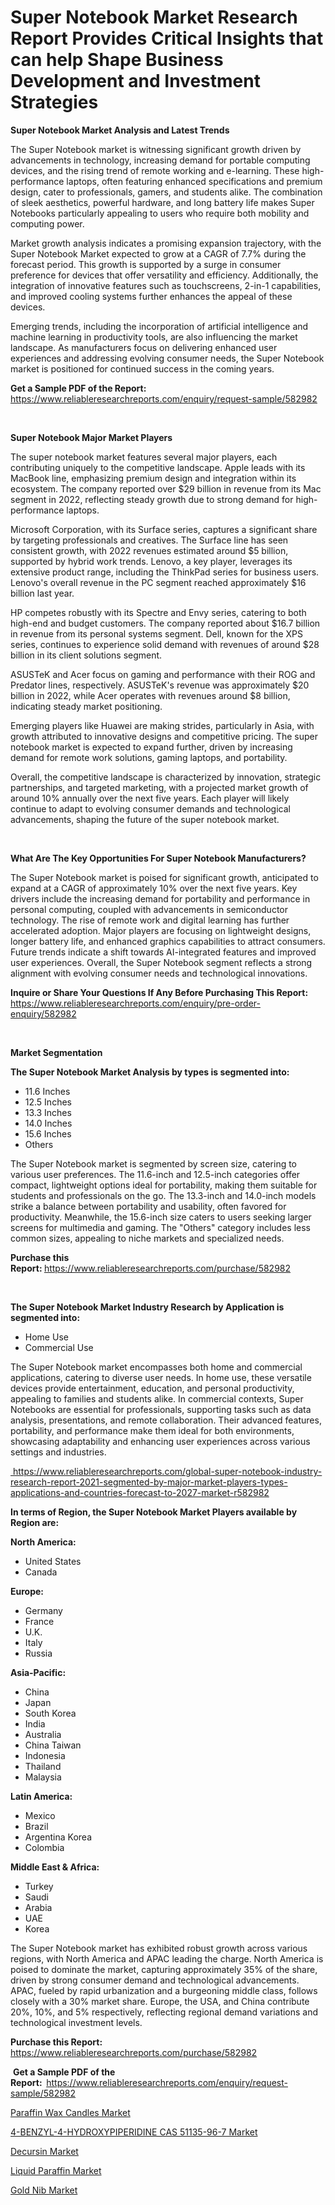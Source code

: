 <p><h1>Super Notebook Market Research Report Provides Critical Insights that can help Shape Business Development and Investment Strategies</h1></p><p><strong>Super Notebook Market Analysis and Latest Trends</strong></p>
<p><p>The Super Notebook market is witnessing significant growth driven by advancements in technology, increasing demand for portable computing devices, and the rising trend of remote working and e-learning. These high-performance laptops, often featuring enhanced specifications and premium design, cater to professionals, gamers, and students alike. The combination of sleek aesthetics, powerful hardware, and long battery life makes Super Notebooks particularly appealing to users who require both mobility and computing power.</p><p>Market growth analysis indicates a promising expansion trajectory, with the Super Notebook Market expected to grow at a CAGR of 7.7% during the forecast period. This growth is supported by a surge in consumer preference for devices that offer versatility and efficiency. Additionally, the integration of innovative features such as touchscreens, 2-in-1 capabilities, and improved cooling systems further enhances the appeal of these devices. </p><p>Emerging trends, including the incorporation of artificial intelligence and machine learning in productivity tools, are also influencing the market landscape. As manufacturers focus on delivering enhanced user experiences and addressing evolving consumer needs, the Super Notebook market is positioned for continued success in the coming years.</p></p>
<p><strong>Get a Sample PDF of the Report:&nbsp;</strong> <a href="https://www.reliableresearchreports.com/enquiry/request-sample/582982?utm_campaign=13&utm_medium=2&utm_source=Github&utm_content=ia&utm_term=16122024&utm_id=super-notebook">https://www.reliableresearchreports.com/enquiry/request-sample/582982</a></p>
<p>&nbsp;</p>
<p><strong>Super Notebook Major Market Players</strong></p>
<p><p>The super notebook market features several major players, each contributing uniquely to the competitive landscape. Apple leads with its MacBook line, emphasizing premium design and integration within its ecosystem. The company reported over $29 billion in revenue from its Mac segment in 2022, reflecting steady growth due to strong demand for high-performance laptops.</p><p>Microsoft Corporation, with its Surface series, captures a significant share by targeting professionals and creatives. The Surface line has seen consistent growth, with 2022 revenues estimated around $5 billion, supported by hybrid work trends. Lenovo, a key player, leverages its extensive product range, including the ThinkPad series for business users. Lenovo's overall revenue in the PC segment reached approximately $16 billion last year.</p><p>HP competes robustly with its Spectre and Envy series, catering to both high-end and budget customers. The company reported about $16.7 billion in revenue from its personal systems segment. Dell, known for the XPS series, continues to experience solid demand with revenues of around $28 billion in its client solutions segment.</p><p>ASUSTeK and Acer focus on gaming and performance with their ROG and Predator lines, respectively. ASUSTeK's revenue was approximately $20 billion in 2022, while Acer operates with revenues around $8 billion, indicating steady market positioning.</p><p>Emerging players like Huawei are making strides, particularly in Asia, with growth attributed to innovative designs and competitive pricing. The super notebook market is expected to expand further, driven by increasing demand for remote work solutions, gaming laptops, and portability.</p><p>Overall, the competitive landscape is characterized by innovation, strategic partnerships, and targeted marketing, with a projected market growth of around 10% annually over the next five years. Each player will likely continue to adapt to evolving consumer demands and technological advancements, shaping the future of the super notebook market.</p></p>
<p>&nbsp;</p>
<p><strong>What Are The Key Opportunities For Super Notebook Manufacturers?</strong></p>
<p><p>The Super Notebook market is poised for significant growth, anticipated to expand at a CAGR of approximately 10% over the next five years. Key drivers include the increasing demand for portability and performance in personal computing, coupled with advancements in semiconductor technology. The rise of remote work and digital learning has further accelerated adoption. Major players are focusing on lightweight designs, longer battery life, and enhanced graphics capabilities to attract consumers. Future trends indicate a shift towards AI-integrated features and improved user experiences. Overall, the Super Notebook segment reflects a strong alignment with evolving consumer needs and technological innovations.</p></p>
<p><strong>Inquire or Share Your Questions If Any Before Purchasing This Report:</strong> <a href="https://www.reliableresearchreports.com/enquiry/pre-order-enquiry/582982?utm_campaign=13&utm_medium=2&utm_source=Github&utm_content=ia&utm_term=16122024&utm_id=super-notebook">https://www.reliableresearchreports.com/enquiry/pre-order-enquiry/582982</a></p>
<p>&nbsp;</p>
<p><strong>Market Segmentation</strong></p>
<p><strong>The Super Notebook Market Analysis by types is segmented into:</strong></p>
<p><ul><li>11.6 Inches</li><li>12.5 Inches</li><li>13.3 Inches</li><li>14.0 Inches</li><li>15.6 Inches</li><li>Others</li></ul></p>
<p><p>The Super Notebook market is segmented by screen size, catering to various user preferences. The 11.6-inch and 12.5-inch categories offer compact, lightweight options ideal for portability, making them suitable for students and professionals on the go. The 13.3-inch and 14.0-inch models strike a balance between portability and usability, often favored for productivity. Meanwhile, the 15.6-inch size caters to users seeking larger screens for multimedia and gaming. The "Others" category includes less common sizes, appealing to niche markets and specialized needs.</p></p>
<p><strong>Purchase this Report:&nbsp;</strong><a href="https://www.reliableresearchreports.com/purchase/582982?utm_campaign=13&utm_medium=2&utm_source=Github&utm_content=ia&utm_term=16122024&utm_id=super-notebook">https://www.reliableresearchreports.com/purchase/582982</a></p>
<p>&nbsp;</p>
<p><strong>The Super Notebook Market Industry Research by Application is segmented into:</strong></p>
<p><ul><li>Home Use</li><li>Commercial Use</li></ul></p>
<p><p>The Super Notebook market encompasses both home and commercial applications, catering to diverse user needs. In home use, these versatile devices provide entertainment, education, and personal productivity, appealing to families and students alike. In commercial contexts, Super Notebooks are essential for professionals, supporting tasks such as data analysis, presentations, and remote collaboration. Their advanced features, portability, and performance make them ideal for both environments, showcasing adaptability and enhancing user experiences across various settings and industries.</p></p>
<p><a href="https://www.reliableresearchreports.com/global-super-notebook-industry-research-report-2021-segmented-by-major-market-players-types-applications-and-countries-forecast-to-2027-market-r582982?utm_campaign=13&utm_medium=2&utm_source=Github&utm_content=ia&utm_term=16122024&utm_id=super-notebook">&nbsp;https://www.reliableresearchreports.com/global-super-notebook-industry-research-report-2021-segmented-by-major-market-players-types-applications-and-countries-forecast-to-2027-market-r582982</a></p>
<p><strong>In terms of Region, the Super Notebook Market Players available by Region are:</strong></p>
<p>
    <p> <strong> North America: </strong>
        <ul>
            <li>United States</li>
            <li>Canada</li>
        </ul>
        </p> 
    <p> <strong> Europe: </strong>
        <ul>
            <li>Germany</li>
            <li>France</li>
            <li>U.K.</li>
            <li>Italy</li>
            <li>Russia</li>
        </ul>
        </p> 
    <p> <strong> Asia-Pacific: </strong>
        <ul>
            <li>China</li>
            <li>Japan</li>
            <li>South Korea</li>
            <li>India</li>
            <li>Australia</li>
            <li>China Taiwan</li>
            <li>Indonesia</li>
            <li>Thailand</li>
            <li>Malaysia</li>
        </ul>
        </p> 
    <p> <strong> Latin America: </strong>
        <ul>
            <li>Mexico</li>
            <li>Brazil</li>
            <li>Argentina Korea</li>
            <li>Colombia</li>
        </ul>
        </p> 
    <p> <strong> Middle East & Africa: </strong>
        <ul>
            <li>Turkey</li>
            <li>Saudi</li>
            <li>Arabia</li>
            <li>UAE</li>
            <li>Korea</li>
        </ul>
    </p>
    </p>
<p><p>The Super Notebook market has exhibited robust growth across various regions, with North America and APAC leading the charge. North America is poised to dominate the market, capturing approximately 35% of the share, driven by strong consumer demand and technological advancements. APAC, fueled by rapid urbanization and a burgeoning middle class, follows closely with a 30% market share. Europe, the USA, and China contribute 20%, 10%, and 5% respectively, reflecting regional demand variations and technological investment levels.</p></p>
<p><strong>Purchase this Report: </strong><a href="https://www.reliableresearchreports.com/purchase/582982?utm_campaign=13&utm_medium=2&utm_source=Github&utm_content=ia&utm_term=16122024&utm_id=super-notebook">https://www.reliableresearchreports.com/purchase/582982</a></p>
<p>&nbsp;<strong>Get a Sample PDF of the Report:&nbsp;&nbsp;</strong><a href="https://www.reliableresearchreports.com/enquiry/request-sample/582982?utm_campaign=13&utm_medium=2&utm_source=Github&utm_content=ia&utm_term=16122024&utm_id=super-notebook">https://www.reliableresearchreports.com/enquiry/request-sample/582982</a></p>
<p><strong></strong></p>
<p><p><a href="https://www.linkedin.com/pulse/paraffin-wax-candles-value-chain-analysis-from-raw-materials-b4g0f?utm_campaign=13&utm_medium=2&utm_source=Github&utm_content=ia&utm_term=16122024&utm_id=super-notebook">Paraffin Wax Candles Market</a></p><p><a href="https://github.com/MarciaRunte/Market-Research-Report-List-1/blob/main/4-benzyl-4-hydroxypiperidine-cas-51135-96-7-market.md?utm_campaign=13&utm_medium=2&utm_source=Github&utm_content=ia&utm_term=16122024&utm_id=super-notebook">4-BENZYL-4-HYDROXYPIPERIDINE CAS 51135-96-7 Market</a></p><p><a href="https://github.com/Chiragrp22/Market-Research-Report-List-6/blob/main/decursin-market.md?utm_campaign=13&utm_medium=2&utm_source=Github&utm_content=ia&utm_term=16122024&utm_id=super-notebook">Decursin Market</a></p><p><a href="https://www.linkedin.com/pulse/future-growth-liquid-paraffin-market-projected-147-cagr-from-tvehe?utm_campaign=13&utm_medium=2&utm_source=Github&utm_content=ia&utm_term=16122024&utm_id=super-notebook">Liquid Paraffin Market</a></p><p><a href="https://www.linkedin.com/pulse/current-future-growth-potential-gold-nib-market-anticipated-nxi6f?utm_campaign=13&utm_medium=2&utm_source=Github&utm_content=ia&utm_term=16122024&utm_id=super-notebook">Gold Nib Market</a></p></p>